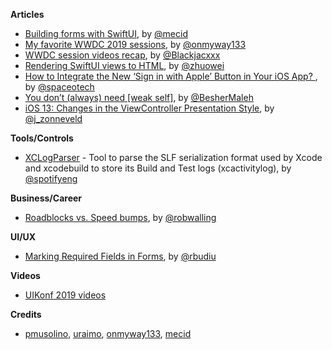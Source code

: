 

**Articles**

* [Building forms with SwiftUI](https://mecid.github.io/2019/06/19/building-forms-with-swiftui/), by [@mecid](https://twitter.com/mecid)
* [My favorite WWDC 2019 sessions](https://www.kode24.no/kodenytt/my-favorite-wwdc-2019-sessions/71183503), by [@onmyway133](https://twitter.com/onmyway133)
* [WWDC session videos recap](https://github.com/Blackjacx/WWDC), by [@Blackjacxxx](https://twitter.com/Blackjacxxx)
* [Rendering SwiftUI views to HTML](https://worthdoingbadly.com/swiftui-html/), by [@zhuowei](https://twitter.com/zhuowei)
* [How to Integrate the New ‘Sign in with Apple’ Button in Your iOS App? ](https://www.spaceotechnologies.com/sign-in-with-apple-ios-tutorial/), by [@spaceotech](https://twitter.com/spaceotech)
* [You don’t (always) need [weak self]](https://medium.com/@almalehdev/you-dont-always-need-weak-self-a778bec505ef), by [@BesherMaleh](https://twitter.com/BesherMaleh)
* [iOS 13: Changes in the ViewController Presentation Style](https://zonneveld.dev/ios-13-viewcontroller-presentation-style-modalpresentationstyle/), by [@j_zonneveld](https://twitter.com/j_zonneveld)

**Tools/Controls**

* [XCLogParser](https://github.com/spotify/XCLogParser) - Tool to parse the SLF serialization format used by Xcode and xcodebuild to store its Build and Test logs (xcactivitylog), by [@spotifyeng](https://twitter.com/spotifyeng)

**Business/Career**

* [Roadblocks vs. Speed bumps](https://robwalling.com/2019/06/17/speed-bumps-vs-roadblocks/), by [@robwalling](https://twitter.com/robwalling)

**UI/UX**

* [Marking Required Fields in Forms](https://www.nngroup.com/articles/required-fields/), by [@rbudiu](https://twitter.com/rbudiu)

**Videos**

* [UIKonf 2019 videos](https://www.youtube.com/playlist?list=PLdr22uU_wISr-FYeKblv3LMe_kHFzRFBw)

**Credits**

* [pmusolino](https://github.com/pmusolino), [uraimo](https://github.com/uraimo), [onmyway133](http://github.com/onmyway133), [mecid](https://github.com/mecid)
